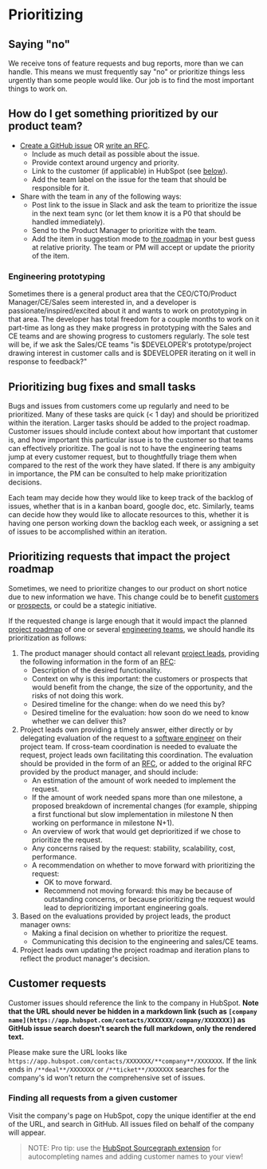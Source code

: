 # Prioritizing

## Saying "no"

We receive tons of feature requests and bug reports, more than we can handle. This means we must frequently say "no" or prioritize things less urgently than some people would like. Our job is to find the most important things to work on.

## How do I get something prioritized by our product team?

- [Create a GitHub issue](https://github.com/sourcegraph/sourcegraph/issues/new/choose) OR [write an RFC](../communication/rfcs/index.md).
  - Include as much detail as possible about the issue.
  - Provide context around urgency and priority.
  - Link to the customer (if applicable) in HubSpot (see [below](#customer-requests)).
  - Add the team label on the issue for the team that should be responsible for it.
- Share with the team in any of the following ways:
  - Post link to the issue in Slack and ask the team to prioritize the issue in the next team sync (or let them know it is a P0 that should be handled immediately).
  - Send to the Product Manager to prioritize with the team.
  - Add the item in suggestion mode to [the roadmap](https://docs.google.com/document/d/1cBsE9801DcBF9chZyMnxRdolqM_1c2pPyGQz15QAvYI/edit#) in your best guess at relative priority. The team or PM will accept or update the priority of the item.

### Engineering prototyping

Sometimes there is a general product area that the CEO/CTO/Product Manager/CE/Sales seem interested in, and a developer is passionate/inspired/excited about it and wants to work on prototyping in that area. The developer has total freedom for a couple months to work on it part-time as long as they make progress in prototyping with the Sales and CE teams and are showing progress to customers regularly. The sole test will be, if we ask the Sales/CE teams "is $DEVELOPER's prototype/project drawing interest in customer calls and is $DEVELOPER iterating on it well in response to feedback?"

## Prioritizing bug fixes and small tasks

Bugs and issues from customers come up regularly and need to be prioritized. Many of these tasks are quick (< 1 day) and should be prioritized within the iteration. Larger tasks should be added to the project roadmap. Customer issues should include context about how important that customer is, and how important this particular issue is to the customer so that teams can effectively prioritize. The goal is not to have the engineering teams jump at every customer request, but to thoughtfully triage them when compared to the rest of the work they have slated. If there is any ambiguity in importance, the PM can be consulted to help make prioritization decisions.

Each team may decide how they would like to keep track of the backlog of issues, whether that is in a kanban board, google doc, etc. Similarly, teams can decide how they would like to allocate resources to this, whether it is having one person working down the backlog each week, or assigning a set of issues to be accomplished within an iteration.

## Prioritizing requests that impact the project roadmap

Sometimes, we need to prioritize changes to our product on short notice due to new information we have. This change could be to benefit [customers](../sales/index.md#customer) or [prospects](../sales/index.md#prospect), or could be a stategic initiative.

If the requested change is large enough that it would impact the planned [project roadmap](https://docs.google.com/document/d/1cBsE9801DcBF9chZyMnxRdolqM_1c2pPyGQz15QAvYI/edit#) of one or several [engineering teams](../engineering/index.md#teams), we should handle its prioritization as follows:

1. The product manager should contact all relevant [project leads](../engineering/roles.md#project_lead), providing the following information in the form of an [RFC](../communication/rfcs/index.md):
    - Description of the desired functionality.
    - Context on why is this important: the customers or prospects that would benefit from the change, the size of the opportunity, and the risks of not doing this work.
    - Desired timeline for the change: when do we need this by?
    - Desired timeline for the evaluation: how soon do we need to know whether we can deliver this?
1. Project leads own providing a timely answer, either directly or by delegating evaluation of the request to a [software engineer](../engineering/roles.md#software-engineer) on their project team. If cross-team coordination is needed to evaluate the request, project leads own facilitating this coordination. The evaluation should be provided in the form of an [RFC](../communication/rfcs/index.md), or added to the original RFC provided by the product manager, and should include:
    - An estimation of the amount of work needed to implement the request.
    - If the amount of work needed spans more than one milestone, a proposed breakdown of incremental changes (for example, shipping a first functional but slow implementation in milestone N then working on performance in milestone N+1).
    - An overview of work that would get deprioritized if we chose to prioritize the request.
    - Any concerns raised by the request: stability, scalability, cost, performance.
    - A recommendation on whether to move forward with prioritizing the request:
        - OK to move forward.
        - Recommend not moving forward: this may be because of outstanding concerns, or because prioritizing the request would lead to deprioritizing important engineering goals.
1. Based on the evaluations provided by project leads, the product manager owns:
    - Making a final decision on whether to prioritize the request.
    - Communicating this decision to the engineering and sales/CE teams.
1. Project leads own updating the project roadmap and iteration plans to reflect the product manager's decision. 

## Customer requests

Customer issues should reference the link to the company in HubSpot. **Note that the URL should never be hidden in a markdown link (such as `[company name](https://app.hubspot.com/contacts/XXXXXXX/company/XXXXXXX)`) as GitHub issue search doesn't search the full markdown, only the rendered text.**

Please make sure the URL looks like `https://app.hubspot.com/contacts/XXXXXXX/**company**/XXXXXXX`. If the link ends in `/**deal**/XXXXXXX` or `/**ticket**/XXXXXXX` searches for the company's id won't return the comprehensive set of issues.

### Finding all requests from a given customer

Visit the company's page on HubSpot, copy the unique identifier at the end of the URL, and search in GitHub. All issues filed on behalf of the company will appear.

> NOTE: Pro tip: use the [HubSpot Sourcegraph extension](https://sourcegraph.com/extensions/sourcegraph/hubspot) for autocompleting names and adding customer names to your view!
